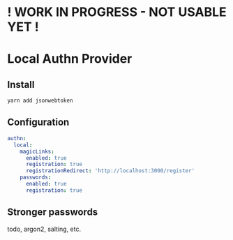 # ! WORK IN PROGRESS - NOT USABLE YET !

# Local Authn Provider

## Install

```bash
yarn add jsonwebtoken
```

## Configuration

```yaml
authn:
  local:
    magicLinks:
      enabled: true
      registration: true
      registrationRedirect: 'http://localhost:3000/register'
    passwords:
      enabled: true
      registration: true
```


## Stronger passwords

todo, argon2, salting, etc.
